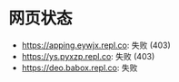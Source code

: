 # 网页状态
- https://apping.eywjx.repl.co: 失败 (403)
- https://ys.pyxzp.repl.co: 失败 (403)
- https://deo.babox.repl.co: 失败

